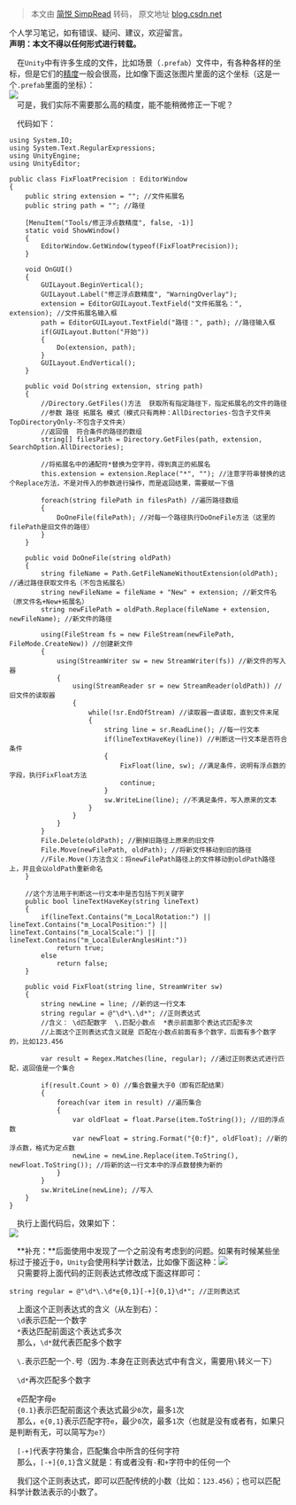> 本文由 [简悦 SimpRead](http://ksria.com/simpread/) 转码， 原文地址 [blog.csdn.net](https://blog.csdn.net/qq_42316280/article/details/121794606)

个人学习笔记，如有错误、疑问、建议，欢迎留言。  
**声明：本文不得以任何形式进行转载。**

 在`Unity`中有许多生成的文件，比如场景（`.prefab`）文件中，有各种各样的坐标，但是它们的[精度](https://so.csdn.net/so/search?q=%E7%B2%BE%E5%BA%A6&spm=1001.2101.3001.7020)一般会很高，比如像下面这张图片里面的这个坐标（这是一个`.prefab`里面的坐标）：  
![](https://img-blog.csdnimg.cn/1114fb7b39fc49a2890cdf827e4ea00c.png#pic_center)  
 可是，我们实际不需要那么高的精度，能不能稍微修正一下呢？

 代码如下：

```
using System.IO;
using System.Text.RegularExpressions;
using UnityEngine;
using UnityEditor;

public class FixFloatPrecision : EditorWindow
{
    public string extension = ""; //文件拓展名
    public string path = ""; //路径

    [MenuItem("Tools/修正浮点数精度", false, -1)]
    static void ShowWindow()
    {
        EditorWindow.GetWindow(typeof(FixFloatPrecision));
    }

    void OnGUI()
    {
        GUILayout.BeginVertical();
        GUILayout.Label("修正浮点数精度", "WarningOverlay");
        extension = EditorGUILayout.TextField("文件拓展名：", extension); //文件拓展名输入框
        path = EditorGUILayout.TextField("路径：", path); //路径输入框
        if(GUILayout.Button("开始"))
        {
            Do(extension, path);
        }
        GUILayout.EndVertical();
    }

    public void Do(string extension, string path)
    {
        //Directory.GetFiles()方法  获取所有指定路径下，指定拓展名的文件的路径
        //参数 路径 拓展名 模式（模式只有两种：AllDirectories-包含子文件夹  TopDirectoryOnly-不包含子文件夹）
        //返回值  符合条件的路径的数组
        string[] filesPath = Directory.GetFiles(path, extension, SearchOption.AllDirectories);

        //将拓展名中的通配符*替换为空字符，得到真正的拓展名
        this.extension = extension.Replace("*", ""); //注意字符串替换的这个Replace方法，不是对传入的参数进行操作，而是返回结果，需要赋一下值

        foreach(string filePath in filesPath) //遍历路径数组
        {
            DoOneFile(filePath); //对每一个路径执行DoOneFile方法（这里的filePath是旧文件的路径）
        }
    }

    public void DoOneFile(string oldPath)
    {
        string fileName = Path.GetFileNameWithoutExtension(oldPath); //通过路径获取文件名（不包含拓展名）
        string newFileName = fileName + "New" + extension; //新文件名（原文件名+New+拓展名）
        string newFilePath = oldPath.Replace(fileName + extension, newFileName); //新文件的路径

        using(FileStream fs = new FileStream(newFilePath, FileMode.CreateNew)) //创建新文件
        {
            using(StreamWriter sw = new StreamWriter(fs)) //新文件的写入器
            {
                using(StreamReader sr = new StreamReader(oldPath)) //旧文件的读取器
                {
                    while(!sr.EndOfStream) //读取器一直读取，直到文件末尾
                    {
                        string line = sr.ReadLine(); //每一行文本
                        if(lineTextHaveKey(line)) //判断这一行文本是否符合条件
                        {
                            FixFloat(line, sw); //满足条件，说明有浮点数的字段，执行FixFloat方法
                            continue;
                        }
                        sw.WriteLine(line); //不满足条件，写入原来的文本
                    }
                }
            }
        }
        File.Delete(oldPath); //删掉旧路径上原来的旧文件
        File.Move(newFilePath, oldPath); //将新文件移动到旧的路径
        //File.Move()方法含义：将newFilePath路径上的文件移动到oldPath路径上，并且会以oldPath重新命名
    }

    //这个方法用于判断这一行文本中是否包括下列关键字
    public bool lineTextHaveKey(string lineText)
    {
        if(lineText.Contains("m_LocalRotation:") || lineText.Contains("m_LocalPosition:") || lineText.Contains("m_LocalScale:") || lineText.Contains("m_LocalEulerAnglesHint:"))
            return true;
        else
            return false;
    }

    public void FixFloat(string line, StreamWriter sw)
    {
        string newLine = line; //新的这一行文本
        string regular = @"\d*\.\d*"; //正则表达式
        //含义： \d匹配数字  \.匹配小数点  *表示前面那个表达式匹配多次
        //上面这个正则表达式含义就是 匹配在小数点前面有多个数字，后面有多个数字的，比如123.456

        var result = Regex.Matches(line, regular); //通过正则表达式进行匹配，返回值是一个集合

        if(result.Count > 0) //集合数量大于0（即有匹配结果）
        {
            foreach(var item in result) //遍历集合
            {
                var oldFloat = float.Parse(item.ToString()); //旧的浮点数
                var newFloat = string.Format("{0:f}", oldFloat); //新的浮点数，格式为定点数
                newLine = newLine.Replace(item.ToString(), newFloat.ToString()); //将新的这一行文本中的浮点数替换为新的
            }
        }
        sw.WriteLine(newLine); //写入
    }
}

```

 执行上面代码后，效果如下：  
![](https://img-blog.csdnimg.cn/9760cc7bd314467280f3acd53f0e0dcc.PNG?x-oss-process=image/watermark,type_d3F5LXplbmhlaQ,shadow_50,text_Q1NETiBAU3VwZXJub3ZhIEthaQ==,size_20,color_FFFFFF,t_70,g_se,x_16#pic_center)

 **补充：**后面使用中发现了一个之前没有考虑到的问题。如果有时候某些坐标过于接近于`0`，`Unity`会使用科学计数法，比如像下面这种：![](https://img-blog.csdnimg.cn/58b23727331b43b8ab2d3f3dfc49a794.png#pic_center)  
 只需要将上面代码的正则表达式修改成下面这样即可：

```
string regular = @"\d*\.\d*e{0,1}[-+]{0,1}\d*"; //正则表达式

```

 上面这个正则表达式的含义（从左到右）：  
 `\d`表示匹配一个数字  
 `*`表达匹配前面这个表达式多次  
 那么，`\d*`就代表匹配多个数字

 `\.`表示匹配一个`.`号（因为`.`本身在正则表达式中有含义，需要用`\`转义一下）

 `\d*`再次匹配多个数字

 `e`匹配字母`e`  
 `{0.1}`表示匹配前面这个表达式最少`0`次，最多`1`次  
 那么，`e{0,1}`表示匹配字符`e`，最少`0`次，最多`1`次（也就是没有或者有，如果只是判断有无，可以简写为`e?`）

 `[-+]`代表字符集合，匹配集合中所含的任何字符  
 那么，`[-+]{0,1}`含义就是：有或者没有`-`和`+`字符中的任何一个

 我们这个正则表达式，即可以匹配传统的小数（比如：`123.456`）；也可以匹配科学计数法表示的小数了。